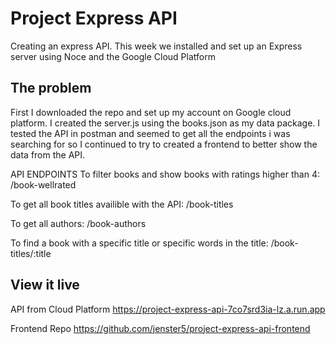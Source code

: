 # Project Express API
Creating an express API. This week we installed and set up an Express server using Noce and the Google Cloud Platform  

## The problem
First I downloaded the repo and set up my account on Google cloud platform. I created the server.js using the books.json as my data package. I tested the API in postman and seemed to get all the endpoints i was searching for so I continued to try to created a frontend to better show the data from the API.

API ENDPOINTS
To filter books and show books with ratings higher than 4:
/book-wellrated 

To get all book titles availible with the API:
/book-titles

To get all authors: 
/book-authors

To find a book with a specific title or specific words in the title:
/book-titles/:title

## View it live
API from Cloud Platform 
https://project-express-api-7co7srd3ia-lz.a.run.app

Frontend Repo
https://github.com/jenster5/project-express-api-frontend
